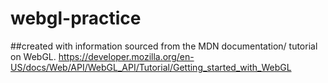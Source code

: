 # webgl-practice

##created with information sourced from the MDN documentation/ tutorial on WebGL.
https://developer.mozilla.org/en-US/docs/Web/API/WebGL_API/Tutorial/Getting_started_with_WebGL
